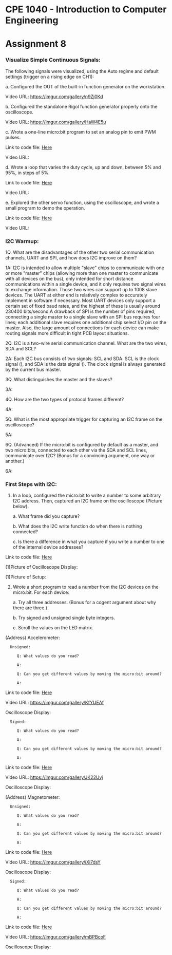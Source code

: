# CPE 1040 - Introduction to Computer Engineering
# Assignment 8

### Visualize Simple Continuous Signals: 
The following signals were visualized, using the Auto regime and default settings (trigger on a rising edge on CH1):

a. Configured the OUT of the built-in function generator on the workstation. 
   
   Video URL:  https://imgur.com/gallery/n9Zj0Kd

b. Configured the standalone Rigol function generator properly onto the oscilloscope.
   
   Video URL: https://imgur.com/gallery/HaW4E5u
   
c. Wrote a one-line micro:bit program to set an analog pin to emit PWM pulses.

   Link to code file: [Here](here.js)
   
   Video URL:
   
d. Wrote a loop that varies the duty cycle, up and down, between 5% and 95%, in steps of 5%.

   Link to code file: [Here](here.js)
   
   Video URL:

e. Explored the other servo function, using the oscilloscope, and wrote a small program to demo the operation. 

   Link to code file: [Here](here.js)
   
   Video URL:
   
### I2C Warmup:
1Q. What are the disadvantages of the other two serial communication channels, UART and SPI, and how does I2C improve on them?

1A: I2C is intended to allow multiple "slave" chips to communicate with one or more "master" chips (allowing more than one master to communicate with all devices on the bus), only intended for short distance communications within a single device, and it only requires two signal wires to exchange information. Those two wires can support up to 1008 slave devices. The UART at either end is relatively complex to accurately implement in software if necessary. Most UART devices only support a certain set of fixed baud rates, and the highest of these is usually around 230400 bits/second.A drawback of SPI is the number of pins required, connecting a single master to a single slave with an SPI bus requires four lines; each additional slave requires one additional chip select I/O pin on the master. Also, the large amount of connections for each device can make routing signals more difficult in tight PCB layout situations.

2Q. I2C is a two-wire serial communication channel. What are the two wires, SDA and SCL?

2A: Each I2C bus consists of two signals: SCL and SDA. SCL is the clock signal (), and SDA is the data signal (). The clock signal is always generated by the current bus master.

3Q. What distinguishes the master and the slaves?

3A:

4Q. How are the two types of protocol frames different?

4A:

5Q. What is the most appropriate trigger for capturing an I2C frame on the oscilloscope?

5A:

6Q. (Advanced) If the micro:bit is configured by default as a master, and two micro:bits, connected to each other via the SDA and SCL lines, communicate over I2C? (Bonus for a convincing argument, one way or another.)

6A:

### First Steps with I2C:
1. In a loop, configured the micro:bit to write a number to some arbitrary I2C address. Then, captured an I2C frame on the oscilloscope (Picture below).
   
    a. What frame did you capture?
   
    b. What does the I2C write function do when there is nothing connected?
    
    c. Is there a difference in what you capture if you write a number to one of the internal device addresses?

Link to code file: [Here](here.js)
    
(1)Picture of Oscilloscope Display:

(1)Picture of Setup:
    
2. Wrote a short program to read a number from the I2C devices on the micro:bit. For each device:

    a. Try all three addresses. (Bonus for a cogent argument about why there are three.)
    
    b. Try signed and unsigned single byte integers.
    
    c. Scroll the values on the LED matrix.

(Address) Accelerometer:

      Unsigned:
      
         Q: What values do you read?
         
         A:
    
         Q: Can you get different values by moving the micro:bit around?
         
         A:
      
   Link to code file: [Here](here.js)
         
   Video URL: https://imgur.com/gallery/KfYUEAf
         
   Oscilloscope Display:
   
      Signed:
      
         Q: What values do you read?
         
         A:
    
         Q: Can you get different values by moving the micro:bit around?
         
         A:
   
   Link to code file: [Here](here.js)
         
   Video URL: https://imgur.com/gallery/JK22Uvj
         
   Oscilloscope Display:
   
(Address) Magnetometer:

      Unsigned:
      
         Q: What values do you read?
         
         A:
    
         Q: Can you get different values by moving the micro:bit around?
         
         A:
   
   Link to code file: [Here](here.js)
         
   Video URL: https://imgur.com/gallery/iXi7dsY
         
   Oscilloscope Display:
   
      Signed:
      
         Q: What values do you read?
         
         A:
    
         Q: Can you get different values by moving the micro:bit around?
         
         A:
   
   Link to code file: [Here](here.js)
         
   Video URL: https://imgur.com/gallery/mBPBcoF
         
   Oscilloscope Display:
